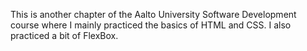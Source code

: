 This is another chapter of the Aalto University Software Development course where I mainly practiced the basics of HTML and CSS. I also practiced a bit of FlexBox. 
